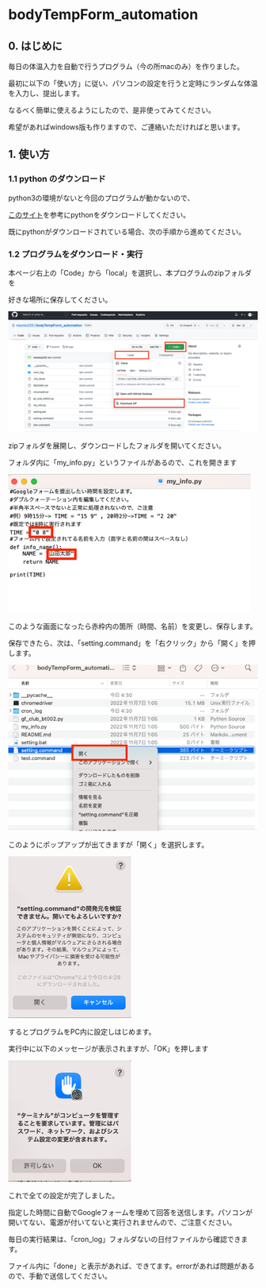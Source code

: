 # bodyTempForm_automation

## 0. はじめに
毎日の体温入力を自動で行うプログラム（今の所macのみ）を作りました。

最初に以下の「使い方」に従い、パソコンの設定を行うと定時にランダムな体温を入力し、提出します。

なるべく簡単に使えるようにしたので、是非使ってみてください。

希望があればwindows版も作りますので、ご連絡いただければと思います。

## 1. 使い方
### 1.1 python のダウンロード
python3の環境がないと今回のプログラムが動かないので、

[このサイト](https://prog-8.com/docs/python-env)を参考にpythonをダウンロードしてください。

既にpythonがダウンロードされている場合、次の手順から進めてください。

### 1.2 プログラムをダウンロード・実行
本ページ右上の「Code」から「local」を選択し、本プログラムのzipフォルダを

好きな場所に保存してください。

![image1](image/image2.png)

zipフォルダを展開し、ダウンロードしたフォルダを開いてください。

フォルダ内に「my_info.py」というファイルがあるので、これを開きます

![image2](image/image4.png)

このような画面になったら赤枠内の箇所（時間、名前）を変更し、保存します。

保存できたら、次は、「setting.command」を「右クリック」から「開く」を押します。

![image3](image/image5.png)

このようにポップアップが出てきますが「開く」を選択します。

![image4](image/image6.png)

するとプログラムをPC内に設定しはじめます。

実行中に以下のメッセージが表示されますが、「OK」を押します

![image5](image/image7.png)

これで全ての設定が完了しました。

指定した時間に自動でGoogleフォームを埋めて回答を送信します。パソコンが開いてない、電源が付いてないと実行されませんので、ご注意ください。


毎日の実行結果は、「cron_log」フォルダないの日付ファイルから確認できます。

ファイル内に「done」と表示があれば、できてます。errorがあれば問題があるので、手動で送信してください。
